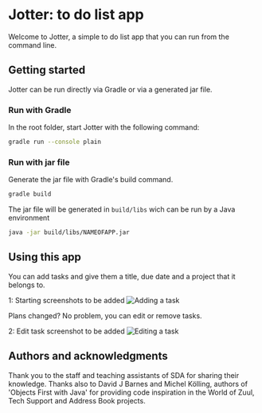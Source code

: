 # Jotter: to do list app
Welcome to Jotter, a simple to do list app that you can run from the command line.

## Getting started
Jotter can be run directly via Gradle or via a generated jar file.

### Run with Gradle
In the root folder, start Jotter with the following command:
```bash
gradle run --console plain
```
### Run with jar file
Generate the jar file with Gradle's build command.
```bash
gradle build
```
The jar file will be generated in `build/libs` wich can be run by a Java environment
```bash
java -jar build/libs/NAMEOFAPP.jar
```

## Using this app

You can add tasks and give them a title, due date and a project that it belongs to.

1: Starting screenshots to be added
![Adding a task](screenshots/FILENAME.png)


Plans changed? No problem, you can edit or remove tasks.

2: Edit task screenshot to be added
![Editing a task](screenshots/FILENAME2.png)


## Authors and acknowledgments
Thank you to the staff and teaching assistants of SDA for sharing their knowledge. Thanks also to David J Barnes and Michel Kölling, authors of 'Objects First with Java' for providing code inspiration in the World of Zuul, Tech Support and Address Book projects.
